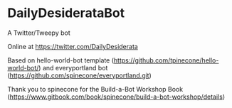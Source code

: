 # DailyDesiderataBot
A Twitter/Tweepy bot

Online at https://twitter.com/DailyDesiderata

Based on hello-world-bot template (https://github.com/tpinecone/hello-world-bot/) and 
everyportland bot (https://github.com/spinecone/everyportland.git)

Thank you to spinecone for the Build-a-Bot Workshop Book (https://www.gitbook.com/book/spinecone/build-a-bot-workshop/details)
